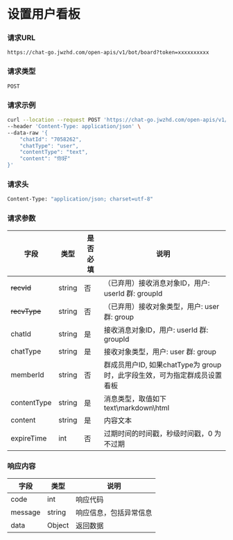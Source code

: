 # 设置用户看板

### 请求URL

`https://chat-go.jwzhd.com/open-apis/v1/bot/board?token=xxxxxxxxxx`

### 请求类型

`POST`

### 请求示例

```bash
curl --location --request POST 'https://chat-go.jwzhd.com/open-apis/v1/bot/board?token=xxxxxxxxxx' \
--header 'Content-Type: application/json' \
--data-raw '{
    "chatId": "7058262",
    "chatType": "user",
    "contentType": "text",
    "content": "你好"
}'
```

### 请求头

```bash
Content-Type: "application/json; charset=utf-8"
```

### 请求参数

| 字段         | 类型   | 是否必填 | 说明                                                                      |
| ------------ | ------ | -------- | ------------------------------------------------------------------------- |
| ~~recvId~~   | string | 否       | （已弃用）接收消息对象ID，用户: userId 群: groupId                        |
| ~~recvType~~ | string | 否       | （已弃用）接收对象类型，用户: user 群: group                              |
| chatId       | string | 是       | 接收消息对象ID，用户: userId 群: groupId                                  |
| chatType     | string | 是       | 接收对象类型，用户: user 群: group                                        |
| memberId     | string | 否       | 群成员用户ID, 如果chatType为 group 时，此字段生效，可为指定群成员设置看板 |
| contentType  | string | 是       | 消息类型，取值如下<br/>text\\markdown\\html                               |
| content      | string | 是       | 内容文本                                                                  |
| expireTime   | int    | 否       | 过期时间的时间戳，秒级时间戳，0 为不过期                                  |

### 响应内容

| 字段    | 类型   | 说明                   |
| ------- | ------ | ---------------------- |
| code    | int    | 响应代码               |
| message | string | 响应信息，包括异常信息 |
| data    | Object | 返回数据               |
